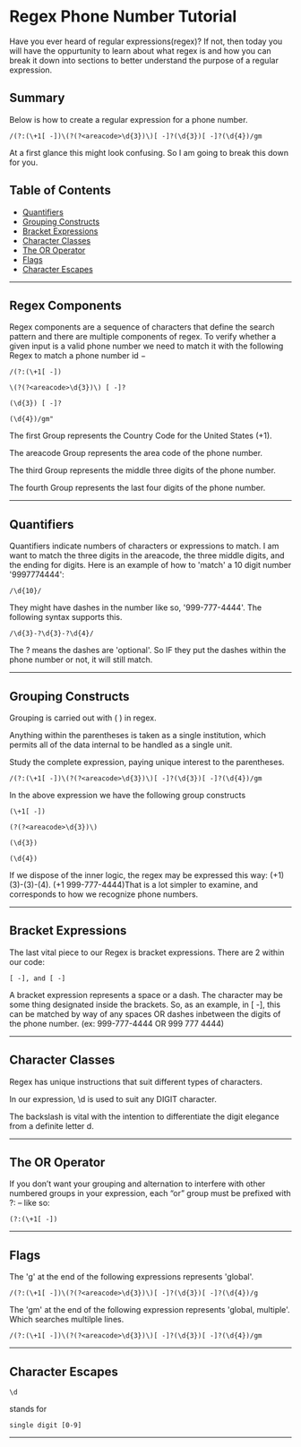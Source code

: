 # Regex Phone Number Tutorial

Have you ever heard of regular expressions(regex)? If not, then today you will have the oppurtunity to learn about what regex is and how you can break it down into sections to better understand the purpose of a regular expression.

## Summary

Below is how to create a regular expression for a phone number.
```
/(?:(\+1[ -])\(?(?<areacode>\d{3})\)[ -]?(\d{3})[ -]?(\d{4})/gm
```
At a first glance this might look confusing. So I am going to break this down for you.

## Table of Contents

- [Quantifiers](#quantifiers)
- [Grouping Constructs](#grouping-constructs)
- [Bracket Expressions](#bracket-expressions)
- [Character Classes](#character-classes)
- [The OR Operator](#the-or-operator)
- [Flags](#flags)
- [Character Escapes](#character-escapes)

---

## Regex Components

Regex components are a sequence of characters that define the search pattern and there are multiple components of regex. To verify whether a given input is a valid phone number we need to match it with the following Regex to match a phone number id − 
```
/(?:(\+1[ -])

\(?(?<areacode>\d{3})\) [ -]?

(\d{3}) [ -]?

(\d{4})/gm"
```
The first Group represents the Country Code for the United States (+1).

The areacode Group represents the area code of the phone number.

The third Group represents the middle three digits of the phone number.

The fourth Group represents the last four digits of the phone number.

---

## Quantifiers

Quantifiers indicate numbers of characters or expressions to match.
I am want to match the three digits in the areacode, the three middle digits, and the ending for digits.
Here is an example of how to 'match' a 10 digit number '9997774444':

```
/\d{10}/
```

They might have dashes in the number like so, '999-777-4444'.
The following syntax supports this.

```
/\d{3}-?\d{3}-?\d{4}/
```

The ? means the dashes are 'optional'. So IF they put the dashes within the phone number or not, it will still match.

---
## Grouping Constructs

Grouping is carried out with ( ) in regex.

Anything within the parentheses is taken as a single institution, which permits all of the data internal to be handled as a single unit.

Study the complete expression, paying unique interest to the parentheses.

```
/(?:(\+1[ -])\(?(?<areacode>\d{3})\)[ -]?(\d{3})[ -]?(\d{4})/gm
```

In the above expression we have the following group constructs

```
(\+1[ -]) 

(?(?<areacode>\d{3})\) 

(\d{3})

(\d{4})
```

If we dispose of the inner logic, the regex may be expressed this way: (+1) (3)-(3)-(4). (+1 999-777-4444)That is a lot simpler to examine, and corresponds to how we recognize phone numbers.

---

## Bracket Expressions

The last vital piece to our Regex is bracket expressions. There are 2 within our code:
```
[ -], and [ -]
```
A bracket expression represents a space or a dash. The character may be some thing designated inside the brackets. So, as an example, in [ -], this can be matched by way of any spaces OR dashes inbetween the digits of the phone number. (ex: 999-777-4444 OR 999 777 4444)

---
## Character Classes

Regex has unique instructions that suit different types of characters.

In our expression, \d is used to suit any DIGIT character.

The backslash is vital with the intention to differentiate the digit elegance from a definite letter d.

---
## The OR Operator

If you don’t want your grouping and alternation to interfere with other numbered groups in your expression, each “or” group must be prefixed with ?: – like so:
```
(?:(\+1[ -])
```

---
## Flags

The 'g' at the end of the following expressions represents 'global'.
```
/(?:(\+1[ -])\(?(?<areacode>\d{3})\)[ -]?(\d{3})[ -]?(\d{4})/g
```

The 'gm' at the end of the following expression represents 'global, multiple'. Which searches multilple lines.
```
/(?:(\+1[ -])\(?(?<areacode>\d{3})\)[ -]?(\d{3})[ -]?(\d{4})/gm
```

---
## Character Escapes

```
\d
```
stands for 
```
single digit [0-9]
```

---